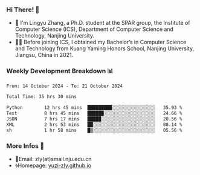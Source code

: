 ### Hi There! 👋 
- 🐳 I'm Lingyu Zhang, a Ph.D. student at the SPAR group, the Institute of Computer Science (ICS), Department of Computer Science and Technology, Nanjing University.
- 🧑‍🎓 Before joining ICS, I obtained my Bachelor’s in Computer Science and Technology from Kuang Yaming Honors School, Nanjing University, Jiangsu, China in 2021.

### Weekly Development Breakdown :bar_chart:

<!--START_SECTION:waka-->

```txt
From: 14 October 2024 - To: 21 October 2024

Total Time: 35 hrs 30 mins

Python        12 hrs 45 mins  █████████░░░░░░░░░░░░░░░░   35.93 %
Text          8 hrs 45 mins   ██████░░░░░░░░░░░░░░░░░░░   24.66 %
JSON          7 hrs 17 mins   █████░░░░░░░░░░░░░░░░░░░░   20.56 %
XML           2 hrs 53 mins   ██░░░░░░░░░░░░░░░░░░░░░░░   08.14 %
sh            1 hr 58 mins    █▒░░░░░░░░░░░░░░░░░░░░░░░   05.56 %
```

<!--END_SECTION:waka-->

<!--
### Github Contributions :octocat:

![](https://raw.githubusercontent.com/yuzi-zly/yuzi-zly/output/github-contribution-grid-snake.svg)              
-->

### More Infos 📖

- 📧Email: zly(at)smail.nju.edu.cn
- 🌀Homepage: [yuzi-zly.github.io](https://yuzi-zly.github.io/)
